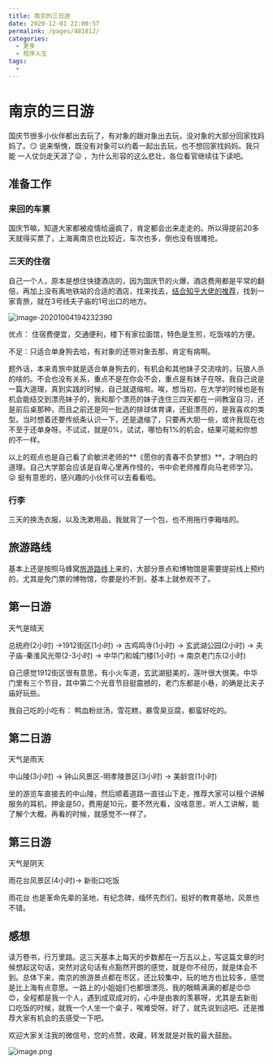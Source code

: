 ```yaml
---
title: 南京的三日游
date: 2020-12-01 22:00:57
permalink: /pages/481812/
categories:
  - 更多
  - 程序人生
tags:
  - 
---
```

# 南京的三日游

国庆节很多小伙伴都出去玩了，有对象的跟对象出去玩，没对象的大部分回家找妈妈了。😏 说来惭愧，既没有对象可以约着一起出去玩，也不想回家找妈妈。我只能 一人仗剑走天涯了😛 ，为什么形容的这么悲壮，各位看官继续往下读吧。

## 准备工作

### 来回的车票

国庆节嘛，知道大家都被疫情给逼疯了，肯定都会出来走走的。所以得提前20多天就得买票了，上海离南京也比较近，车次也多，倒也没有很难抢。

### 三天的住宿

自己一个人，原本是想住快捷酒店的，因为国庆节的火爆，酒店费用都是平常的翻倍，再加上没有离地铁站的合适的酒店，找来找去，[结合知乎大佬的推荐](https://www.zhihu.com/question/32417266/answer/440398646)，找到一家青旅，就在3号线夫子庙的1号出口的地方。

![image-20201004194232390](https://upload-images.jianshu.io/upload_images/14359317-048a2264c74166ff.png?imageMogr2/auto-orient/strip%7CimageView2/2/w/1240) 

优点： 住宿费便宜，交通便利，楼下有家拉面馆，特色是生煎，吃饭啥的方便。

不足：只适合单身狗去哈，有对象的还带对象去那，肯定有病啊。

题外话，本来青旅中就是适合单身狗去的，有机会和其他妹子交流啥的，玩狼人杀的啥的。不会也没有关系，重点不是在你会不会，重点是有妹子在呀。我自己说是一篇大道理，真到实践的时候，自己就退缩啦。唉，想当初，在大学的时候也是有机会能结交到漂亮妹子的，我和那个漂亮的妹子连住三四天都在一间教室自习，还是前后桌那种，而且之前还是同一批选的排球体育课，还挺漂亮的，是我喜欢的类型。当时想着还要传纸条认识一下，还是退缩了，只要再大胆一些，或许我现在也不至于还单身呀。不试试，就是0%，试试，哪怕有1%的机会，结果可能和你想的不一样。

以上的观点也是自己看了俞敏洪老师的**《愿你的青春不负梦想》**，才明白的道理。自己大学那会应该是自卑心里再作怪的，书中俞老师推荐向马老师学习。😜 挺有意思的，感兴趣的小伙伴可以去看看哈。

### 行李

三天的换洗衣服，以及洗漱用品，我就背了一个包，也不用拖行李箱啥的。

## 旅游路线

基本上还是按照马蜂窝[旅游路线](http://www.mafengwo.cn/mdd/cityroute/10684_122.html)上来的，大部分景点和博物馆是需要提前线上预约的，尤其是免门票的博物馆，你要是约不到，基本上就参观不了。

## 第一日游

天气是晴天

总统府(2小时) →1912街区(1小时) → 古鸡鸣寺(1小时) → 玄武湖公园(2小时) → 夫子庙-秦淮风光带(2-3小时) → 中华门和城门楼(1小时) → 南京老门东(2小时)

自己感觉1912街区很有意思，有小火车道，玄武湖挺美的，莲叶很大很美。中华门里有三个节目，其中第二个光音节目挺震撼的，老门东都是小巷，的确是比夫子庙好玩些。

我自己吃的小吃有： 鸭血粉丝汤，雪花糕，暴雪臭豆腐，都蛮好吃的。

## 第二日游

天气是雨天

中山陵(3小时) → 钟山风景区-明孝陵景区(3小时) → 美龄宫(1小时)

坐的游览车直接去的中山陵，然后顺着道路一直往山下走，推荐大家可以租个讲解服务的耳机，押金是50，费用是10元，要不然光看，没啥意思，听人工讲解，能了解个大概，再看的时候，就感觉不一样了。

## 第三日游

天气是阴天

雨花台风景区(4小时)→ 新街口吃饭

雨花台 也是革命先辈的圣地，有纪念碑，缅怀先烈们，挺好的教育基地，风景也不错。

## 感想

读万卷书，行万里路。这三天基本上每天的步数都在一万五以上，写这篇文章的时候想起这句话，突然对这句话有点豁然开朗的感觉，就是你不经历，就是体会不到。总体下来，南京的旅游景点都在市区，还比较集中，玩的地方也比较多，感觉是比上海有点意思。一路上的小姐姐们也都很漂亮，我的眼睛满满的都是😍😍😍，全程都是我一个人，遇到成双成对的，心中是由衷的羡慕呀，尤其是去新街口吃饭的时候，就我一个人坐一个桌子，唉难受呀。好了，就先说到这吧。还是推荐大家有机会的去感受一下吧。

欢迎大家关注我的微信号，您的点赞，收藏，转发就是对我的最大鼓励。

![image.png](https://gitee.com/claa/tuci/raw/master/img/14359317-f3409ecc4a6369b6.png)